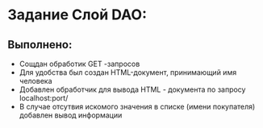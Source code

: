 # Задание Слой DAO:
## Выполнено: 
- Сощдан обработик GET -запросов
- Для удобства был создан HTML-документ, принимающий имя человека
- Добавлен обработчик для вывода HTML - документа по запросу localhost:port/
- В случае отсутвия искомого значения в списке (имени покупателя) добавлен вывод информации